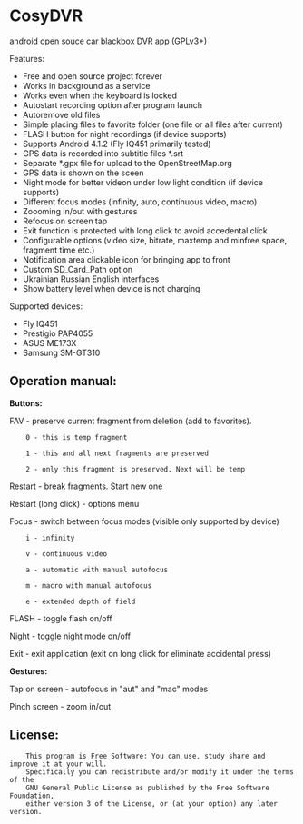 CosyDVR
=======

android open souce car blackbox DVR app (GPLv3+)

Features:
- Free and open source project forever
- Works in background as a service
- Works even when the keyboard is locked
- Autostart recording option after program launch
- Autoremove old files
- Simple placing files to favorite folder (one file or all files after current)
- FLASH button for night recordings (if device supports)
- Supports Android 4.1.2 (Fly IQ451 primarily tested)
- GPS data is recorded into subtitle files *.srt
- Separate *.gpx file for upload to the OpenStreetMap.org
- GPS data is shown on the sceen
- Night mode for better videon under low light condition (if device supports)
- Different focus modes (infinity, auto, continuous video, macro)
- Zoooming in/out  with gestures
- Refocus on screen tap
- Exit function is protected with long click to avoid accedental click
- Configurable options (video size, bitrate, maxtemp and minfree space, fragment time etc.)
- Notification area clickable icon for bringing app to front
- Custom SD_Card_Path option
- Ukrainian Russian English interfaces
- Show battery level when device is not charging

Supported devices:
- Fly IQ451
- Prestigio PAP4055
- ASUS ME173X
- Samsung SM-GT310

Operation manual:
---

**Buttons:**

FAV - preserve current fragment from deletion (add to favorites).

        0 - this is temp fragment
        
        1 - this and all next fragments are preserved
        
        2 - only this fragment is preserved. Next will be temp
        
Restart - break fragments. Start new one

Restart (long click) - options menu

Focus - switch between focus modes (visible only supported by device)

        i - infinity
        
        v - continuous video
        
        a - automatic with manual autofocus
        
        m - macro with manual autofocus
        
        e - extended depth of field
        
FLASH - toggle flash on/off

Night - toggle night mode on/off

Exit - exit application (exit on long click for eliminate accidental press)

**Gestures:**

Tap on screen - autofocus in "aut" and "mac" modes

Pinch screen - zoom in/out

License:
---
        This program is Free Software: You can use, study share and improve it at your will. 
        Specifically you can redistribute and/or modify it under the terms of the 
        GNU General Public License as published by the Free Software Foundation, 
        either version 3 of the License, or (at your option) any later version.
